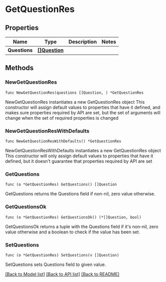 # GetQuestionRes

## Properties

Name | Type | Description | Notes
------------ | ------------- | ------------- | -------------
**Questions** | [**[]Question**](Question.md) |  | 

## Methods

### NewGetQuestionRes

`func NewGetQuestionRes(questions []Question, ) *GetQuestionRes`

NewGetQuestionRes instantiates a new GetQuestionRes object
This constructor will assign default values to properties that have it defined,
and makes sure properties required by API are set, but the set of arguments
will change when the set of required properties is changed

### NewGetQuestionResWithDefaults

`func NewGetQuestionResWithDefaults() *GetQuestionRes`

NewGetQuestionResWithDefaults instantiates a new GetQuestionRes object
This constructor will only assign default values to properties that have it defined,
but it doesn't guarantee that properties required by API are set

### GetQuestions

`func (o *GetQuestionRes) GetQuestions() []Question`

GetQuestions returns the Questions field if non-nil, zero value otherwise.

### GetQuestionsOk

`func (o *GetQuestionRes) GetQuestionsOk() (*[]Question, bool)`

GetQuestionsOk returns a tuple with the Questions field if it's non-nil, zero value otherwise
and a boolean to check if the value has been set.

### SetQuestions

`func (o *GetQuestionRes) SetQuestions(v []Question)`

SetQuestions sets Questions field to given value.



[[Back to Model list]](../README.md#documentation-for-models) [[Back to API list]](../README.md#documentation-for-api-endpoints) [[Back to README]](../README.md)


